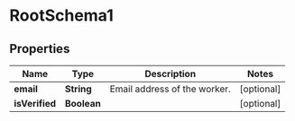 

# RootSchema1


## Properties

| Name | Type | Description | Notes |
|------------ | ------------- | ------------- | -------------|
|**email** | **String** | Email address of the worker. |  [optional] |
|**isVerified** | **Boolean** |  |  [optional] |



